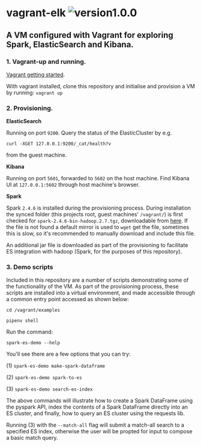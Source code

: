 # vagrant-elk ![version1.0.0](https://img.shields.io/badge/version-1.0.0-brightgreen)
## A VM configured with Vagrant for exploring Spark, ElasticSearch and Kibana.
### 1. Vagrant-up and running.
[Vagrant getting started](https://www.vagrantup.com/intro/getting-started).

With vagrant installed, clone this repository and initialise and provision a VM by running: `vagrant up`

### 2. Provisioning.

__ElasticSearch__

Running on port `9200`. Query the status of the ElasticCluster by e.g. 

`curl -XGET 127.0.0.1:9200/_cat/health?v`

from the guest machine.

__Kibana__

Running on port `5601`, forwarded to `5602` on the host machine. Find Kibana UI at `127.0.0.1:5602` through host machine's browser.

__Spark__

Spark `2.4.6` is installed during the provisioning process. During installation the synced folder (this projects root, guest machines' `/vagrant/`) is first checked for `spark-2.4.6-bin-hadoop.2.7.tgz`, downloadable from [here](https://spark.apache.org/downloads.html). If the file is not found a default mirror is used to `wget` get the file, sometimes this is slow, so it's recommended to manually download and include this file.

An additional jar file is downloaded as part of the provisioning to facilitate ES integration with hadoop (Spark, for the purposes of this repository). 

### 3. Demo scripts

Included in this repository are a number of scripts demonstrating some of the functionality of the VM. As part of the provisioning process, these scripts are installed into a virtual environment, and made accessible through a common entry point accessed as shown below:

`cd /vagrant/examples`

`pipenv shell`

Run the command:

`spark-es-demo --help`

You'll see there are a few options that you can try:

(1) `spark-es-demo make-spark-dataframe`

(2) `spark-es-demo spark-to-es`

(3) `spark-es-demo search-es-index`

The above commands will illustrate how to create a Spark DataFrame using the pyspark API, index the contents of a Spark DataFrame directly into an ES cluster, and finally, how to query an ES cluster using the requests lib.

Running (3) with the `--match-all` flag will submit a match-all search to a specified ES index, otherwise the user will be propted for input to compose a basic match query.